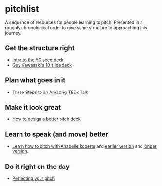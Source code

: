 # pitchlist
A sequence of resources for people learning to pitch. Presented in a roughly chronological order to give some structure to approaching this journey.


## Get the structure right

- [Intro to the YC seed deck](https://blog.ycombinator.com/intro-to-the-yc-seed-deck/)
- [Guy Kawasaki's 10 slide deck](https://guykawasaki.com/the-only-10-slides-you-need-in-your-pitch/)

## Plan what goes in it

- [Three Steps to an Amazing TEDx Talk](https://www.linkedin.com/pulse/three-steps-amazing-tedx-talk-david-beckett/)

## Make it look great 

- [How to design a better pitch deck](https://blog.ycombinator.com/how-to-design-a-better-pitch-deck/)

## Learn to speak (and move) better

- [Learn how to pitch with Anabelle Roberts](https://www.youtube.com/watch?v=yo1Zxg61eZw) and [earlier version](https://www.youtube.com/watch?v=Biukgbojxis) and [longer version](https://www.youtube.com/watch?v=QfOcVve3zQU).

## Do it right on the day

- [Perfecting your pitch](https://www.garage.com/resources/perfecting-your-pitch/)




